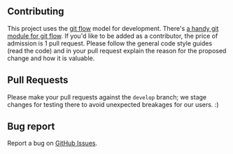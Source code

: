 ## Contributing

This project uses the [git
flow](http://nvie.com/posts/a-successful-git-branching-model/) model for
development. There's [a handy git module for git
flow](//github.com/nvie/gitflow). If you'd like to be added as a contributor,
the price of admission is 1 pull request. Please follow the general code style
guides (read the code) and in your pull request explain the reason for the
proposed change and how it is valuable.

## Pull Requests

Please make your pull requests against the `develop` branch; we stage changes
for testing there to avoid unexpected breakages for our users. :)

## Bug report

Report a bug on [GitHub Issues](https://github.com/pangloss/vim-javascript/issues).
